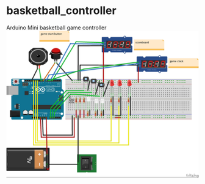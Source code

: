 # basketball_controller
Arduino Mini basketball game controller
![Alt text](https://github.com/gsherper/basketball_controller/blob/master/basketball_bb.jpg?raw=true "Optional Title")

